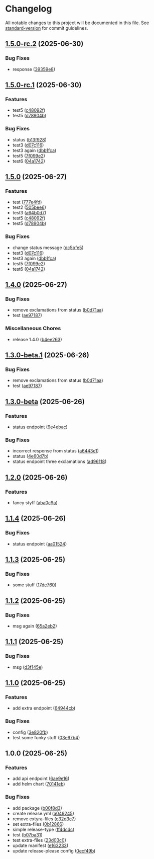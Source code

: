 # Changelog

All notable changes to this project will be documented in this file. See [standard-version](https://github.com/conventional-changelog/standard-version) for commit guidelines.

## [1.5.0-rc.2](https://github.com/nilsgstrabo/learnrelease/compare/v1.5.0-rc.1...v1.5.0-rc.2) (2025-06-30)


### Bug Fixes

* response ([39359e8](https://github.com/nilsgstrabo/learnrelease/commit/39359e81ae41925d74405769dee380547b04ab33))

## [1.5.0-rc.1](https://github.com/nilsgstrabo/learnrelease/compare/v1.5.0-rc.0...v1.5.0-rc.1) (2025-06-30)


### Features

* test5 ([c48092f](https://github.com/nilsgstrabo/learnrelease/commit/c48092f5c1965b0811ace813d4efa8b86f434b5e))
* test5 ([d78904b](https://github.com/nilsgstrabo/learnrelease/commit/d78904b84608e0d0a561d63633ecdc299f043f39))


### Bug Fixes

* status ([b13f928](https://github.com/nilsgstrabo/learnrelease/commit/b13f9289040b39e363dde2d0a58fe3591c20c9ed))
* test3 ([d07c116](https://github.com/nilsgstrabo/learnrelease/commit/d07c11627cd8d34c0b02e997bb3017b45a136624))
* test3 again ([dbb1fca](https://github.com/nilsgstrabo/learnrelease/commit/dbb1fca023eb71bc2c4296289a63ea1721ae4634))
* test5 ([7f099e2](https://github.com/nilsgstrabo/learnrelease/commit/7f099e2b17b3751dbb075f2e0ed252c223f84760))
* test6 ([04a1742](https://github.com/nilsgstrabo/learnrelease/commit/04a1742243d08636bc97ddd0433cfb8586cea8a9))

## [1.5.0](https://github.com/nilsgstrabo/learnrelease/compare/v1.4.0...v1.5.0) (2025-06-27)


### Features

* test ([777e4fd](https://github.com/nilsgstrabo/learnrelease/commit/777e4fd89046df0633c27b8860b2ec9e74009165))
* test2 ([505bee6](https://github.com/nilsgstrabo/learnrelease/commit/505bee68a8809d7132e2d0f6f31af15c83bbe366))
* test3 ([a64b0d7](https://github.com/nilsgstrabo/learnrelease/commit/a64b0d73cd4733cf51f62470f4babbb0caa09e3e))
* test5 ([c48092f](https://github.com/nilsgstrabo/learnrelease/commit/c48092f5c1965b0811ace813d4efa8b86f434b5e))
* test5 ([d78904b](https://github.com/nilsgstrabo/learnrelease/commit/d78904b84608e0d0a561d63633ecdc299f043f39))


### Bug Fixes

* change status message ([dc5bfe5](https://github.com/nilsgstrabo/learnrelease/commit/dc5bfe5f176494abb7eb1183bb5202a72430d717))
* test3 ([d07c116](https://github.com/nilsgstrabo/learnrelease/commit/d07c11627cd8d34c0b02e997bb3017b45a136624))
* test3 again ([dbb1fca](https://github.com/nilsgstrabo/learnrelease/commit/dbb1fca023eb71bc2c4296289a63ea1721ae4634))
* test5 ([7f099e2](https://github.com/nilsgstrabo/learnrelease/commit/7f099e2b17b3751dbb075f2e0ed252c223f84760))
* test6 ([04a1742](https://github.com/nilsgstrabo/learnrelease/commit/04a1742243d08636bc97ddd0433cfb8586cea8a9))

## [1.4.0](https://github.com/nilsgstrabo/learnrelease/compare/v1.3.0-beta...v1.4.0) (2025-06-27)


### Bug Fixes

* remove exclamations from status ([b0d71aa](https://github.com/nilsgstrabo/learnrelease/commit/b0d71aa32cce07a6f8a522979d9d5fdb6f7fc145))
* test ([ae97187](https://github.com/nilsgstrabo/learnrelease/commit/ae97187e8294f0bcb46d9540ccfc63b919146b70))


### Miscellaneous Chores

* release 1.4.0 ([b4ee263](https://github.com/nilsgstrabo/learnrelease/commit/b4ee26395e2dd117fdf675b9079a6774b4348ef0))

## [1.3.0-beta.1](https://github.com/nilsgstrabo/learnrelease/compare/v1.3.0-beta...v1.3.0-beta.1) (2025-06-26)


### Bug Fixes

* remove exclamations from status ([b0d71aa](https://github.com/nilsgstrabo/learnrelease/commit/b0d71aa32cce07a6f8a522979d9d5fdb6f7fc145))
* test ([ae97187](https://github.com/nilsgstrabo/learnrelease/commit/ae97187e8294f0bcb46d9540ccfc63b919146b70))

## [1.3.0-beta](https://github.com/nilsgstrabo/learnrelease/compare/v1.2.0...v1.3.0-beta) (2025-06-26)


### Features

* status endpoint ([9e4ebac](https://github.com/nilsgstrabo/learnrelease/commit/9e4ebac68c815f56d8ec43d33a02d92023a28c3c))


### Bug Fixes

* incorrect response from status ([a6443e1](https://github.com/nilsgstrabo/learnrelease/commit/a6443e16145464d3780a325555a3ac428e7f1b26))
* status ([4e60d7b](https://github.com/nilsgstrabo/learnrelease/commit/4e60d7b395d6702744a381c538c6c47e660fff4d))
* status endpoint three exclamations ([ad96118](https://github.com/nilsgstrabo/learnrelease/commit/ad96118041c2494c8e6dc1fc5426ff4ef8e3f93e))

## [1.2.0](https://github.com/nilsgstrabo/learnrelease/compare/v1.1.4...v1.2.0) (2025-06-26)


### Features

* fancy styff ([aba0c9a](https://github.com/nilsgstrabo/learnrelease/commit/aba0c9a1a27970f79fa2565f4fcc685b9bd2b2e7))

## [1.1.4](https://github.com/nilsgstrabo/learnrelease/compare/v1.1.3...v1.1.4) (2025-06-26)


### Bug Fixes

* status endpoint ([aa01524](https://github.com/nilsgstrabo/learnrelease/commit/aa015248e564816e17d801ca9d2f22feabce054d))

## [1.1.3](https://github.com/nilsgstrabo/learnrelease/compare/v1.1.2...v1.1.3) (2025-06-25)


### Bug Fixes

* some stuff ([17de760](https://github.com/nilsgstrabo/learnrelease/commit/17de76040dbbba8f8b1cef6cd7dadb7ed7dbf754))

## [1.1.2](https://github.com/nilsgstrabo/learnrelease/compare/v1.1.1...v1.1.2) (2025-06-25)


### Bug Fixes

* msg again ([65a2eb2](https://github.com/nilsgstrabo/learnrelease/commit/65a2eb2490ab87f43b219275f8b8e190c9134e16))

## [1.1.1](https://github.com/nilsgstrabo/learnrelease/compare/v1.1.0...v1.1.1) (2025-06-25)


### Bug Fixes

* msg ([d3f145e](https://github.com/nilsgstrabo/learnrelease/commit/d3f145eef96bed6fc7a473537d5c71c114cdbd3b))

## [1.1.0](https://github.com/nilsgstrabo/learnrelease/compare/v1.0.0...v1.1.0) (2025-06-25)


### Features

* add extra endpoint ([64944cb](https://github.com/nilsgstrabo/learnrelease/commit/64944cb951cd9cfbd8f37766755ab07f136b0df2))


### Bug Fixes

* config ([3e820fb](https://github.com/nilsgstrabo/learnrelease/commit/3e820fb7692105f443ac8052ca6c5e463a2a1030))
* test some funky stuff ([03e67b4](https://github.com/nilsgstrabo/learnrelease/commit/03e67b4e78de66bd5e84c4834df871d1c29008d0))

## 1.0.0 (2025-06-25)


### Features

* add api endpoint ([6ae9e16](https://github.com/nilsgstrabo/learnrelease/commit/6ae9e162ce8e11be8093fd68d293ada182086e0d))
* add helm chart ([70141eb](https://github.com/nilsgstrabo/learnrelease/commit/70141ebc5eecb246e0638d1ff3c4505fc8b6ff4e))


### Bug Fixes

* add package ([b00f8d3](https://github.com/nilsgstrabo/learnrelease/commit/b00f8d33a0463b6ddec5b0d0caaa609076cd8d1e))
* create release.yml ([a049245](https://github.com/nilsgstrabo/learnrelease/commit/a0492454a2c7bebfa28cb29e25633e0ae3d9e529))
* remove extyra-files ([c32d3c7](https://github.com/nilsgstrabo/learnrelease/commit/c32d3c7954785761f38e21292de347a53012bd09))
* set extra-files ([0b12866](https://github.com/nilsgstrabo/learnrelease/commit/0b128666416e6a88e09c75fab542ff36fc391736))
* simple release-type ([ff4dcdc](https://github.com/nilsgstrabo/learnrelease/commit/ff4dcdc13ae28454f7c37aaf206a62d97cf8697a))
* test ([b07ba31](https://github.com/nilsgstrabo/learnrelease/commit/b07ba3179a94a9ca8277d4222d24a999e2579191))
* test extra-files ([23d03c0](https://github.com/nilsgstrabo/learnrelease/commit/23d03c0898316efe6d50d65272305e30e961f7c8))
* update manifest ([e163233](https://github.com/nilsgstrabo/learnrelease/commit/e163233d1e96947e5cce0e508137b7e529e6a7a3))
* update release-please config ([0ecf49b](https://github.com/nilsgstrabo/learnrelease/commit/0ecf49bc549529e1706cd2885ac04ff5ad3ddc59))
